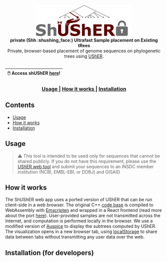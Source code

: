 <div align="center">
  <img src="web-app/public/img/logo.png" height=100/>
</div>
<div align="center">
  <strong>private (Shh :shushing_face:) Ultrafast Sample placement on Existing tRees</strong>
</div>
<div align="center">
  Private, browser-based placement of genome sequences on phylogenetic trees using <a href="https://github.com/yatisht/usher">UShER</a>.
<br />
<br />

  | :computer_mouse:	Access shUShER <a href="">here</a>! |
| --- |
</div>
<div align="center">
  <h3>
    <a href="#usage">
      Usage
    </a>
    <span> | </span>
    <a href="">
      How it works
    </a>
    <span> | </span>
    <a href="">
      Installation
    </a>
  </h3>
</div>


## Contents
- [Usage](#usage)
- [How it works](#how-it-works)
- [Installation](#installation-for-developers)


## Usage
> :warning:	This tool is intended to be used only for sequences that cannot be shared publicly. If you do not have this requirement, please use the [UShER web tool](https://genome.ucsc.edu/cgi-bin/hgPhyloPlace) and submit your sequences to an INSDC member institution (NCBI, EMBL-EBI, or DDBJ) and GISAID

## How it works

The ShUShER web app uses a ported version of UShER that can be run client-side in a web browser. The original C++ [code base]() is compiled to WebAssembly with [Emscripten]() and wrapped in a React frontend (read more about the port [here]()). User-provided samples are not transmitted across the Internet, and computation is performed locally in the browser. We use a modified version of [Auspice]() to display the subtrees computed by UShER. The visualization opens in a new browser tab, using [localStorage]() to share data between tabs without transmitting any user data over the web.

## Installation (for developers)
